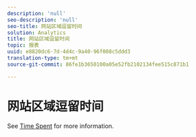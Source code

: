 ```yaml
---
description: 'null'
seo-description: 'null'
seo-title: 网站区域逗留时间
solution: Analytics
title: 网站区域逗留时间
topic: 报表
uuid: e8820dc6-7d-4d4c-9a40-96f008c5ddd3
translation-type: tm+mt
source-git-commit: 86fe1b3650100a05e52fb2102134fee515c871b1

---
```



# 网站区域逗留时间

See [Time Spent](../../../components/c-variables/c-metrics/metrics-time-spent.md#concept_1241109A742947C9B73E5E2CA2362559) for more information.
